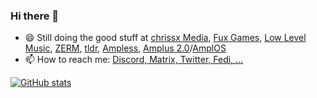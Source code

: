 ### Hi there 👋

- 😄 Still doing the good stuff at [chrissx Media](https://github.com/chrissxMedia), [Fux Games](https://github.com/FuxGames), [Low Level Music](https://github.com/LowLevelMusic), [ZERM](https://github.com/ZERMZeitung), [tldr](https://github.com/tldr-pages), [Ampless](https://github.com/Ampless), [Amplus 2.0](https://github.com/Amplus2)/[AmplOS](https://github.com/AmplOS2)
- 📫 How to reach me: [Discord, Matrix, Twitter, Fedi, ...](https://pixel.chrissx.de/)

[![GitHub stats](https://github-readme-stats.vercel.app/api?username=pixelcmtd&show_icons=true&theme=dark)](https://github.com/anuraghazra/github-readme-stats)
